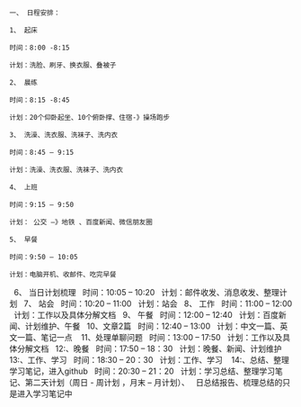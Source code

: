 	一、 日程安排：
	 
	1、 起床 
	 
	时间：8:00 -8:15 
	 
	计划：洗脸、刷牙、换衣服、叠被子
	 
	2、 晨练
	 
	时间：8:15 -8:45
	 
	计划：20个仰卧起坐、10个俯卧撑、住宿-》操场跑步
	
	3、 洗澡、洗衣服、洗袜子、洗内衣
	 
	时间：8:45 – 9:15
	 
	计划：洗澡、洗衣服、洗袜子、洗内衣
	 
	4、 上班
	 
	时间：9:15 – 9:50 
	 
	计划： 公交 –》地铁 、百度新闻、微信朋友圈
	 
	5、 早餐
	 
	时间：9:50 – 10:05
	 
	计划：电脑开机、收邮件、吃完早餐
 
    6、 当日计划梳理
	 
	时间：10:05 – 10:20
	 
	计划：邮件收发、消息收发、整理计划
	 
	7、 站会
	 
	时间：10:20 – 11:00
	 
	计划：站会
	 
	8、 工作
	 
	时间：11:00 – 12:00
	 
	计划：工作以及具体分解文档
	 
	9、 午餐
	 
	时间：12:00 – 12:40
	 
	计划：百度新闻、计划维护、午餐 
	 
    10、文章2篇
	 
	时间：12:40 – 13:00
	 
	计划：中文一篇、英文一篇、笔记一点
	  
	11、处理单聊问题
	 
	时间：13:00 – 17:50
	 
	计划：工作以及具体分解文档
 
	12:、晚餐
	 
	时间：17:50 – 18：30
	 
	计划：晚餐、新闻、计划维护
	 
	13:、工作、学习
	 
	时间：18:30 – 20：30
	 
	计划：工作、学习
	  
	14:、总结、整理学习笔记，进入github
	 
	时间：20:30 – 21：20
	 
	计划：学习总结、整理学习笔记、第二天计划（周日 - 周计划 ，月末 – 月计划）、
	 
	日总结报告、梳理总结的只是进入学习笔记中
